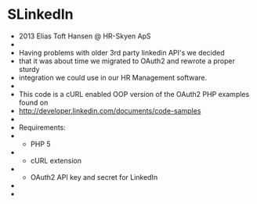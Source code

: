 SLinkedIn
=========
* 2013   Elias Toft Hansen    @    HR-Skyen ApS
* 
* Having problems with older 3rd party linkedin API's we decided
* that it was about time we migrated to OAuth2 and rewrote a proper sturdy 
* integration we could use in our HR Management software.
* 
* This code is a cURL enabled OOP version of the OAuth2 PHP examples found on
* http://developer.linkedin.com/documents/code-samples
* 
* Requirements:
*  + PHP 5
*  + cURL extension
*  + OAuth2 API key and secret for LinkedIn
* 
* 
